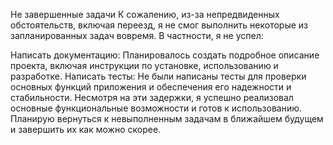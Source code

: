 Не завершенные задачи
К сожалению, из-за непредвиденных обстоятельств, включая переезд, я не смог выполнить некоторые из запланированных задач вовремя. В частности, я не успел:

Написать документацию: Планировалось создать подробное описание проекта, включая инструкции по установке, использованию и разработке.
Написать тесты: Не были написаны тесты для проверки основных функций приложения и обеспечения его надежности и стабильности.
Несмотря на эти задержки, я успешно реализовал основные функциональные возможности и готов к использованию. Планирую вернуться к невыполненным задачам в ближайшем будущем и завершить их как можно скорее.

